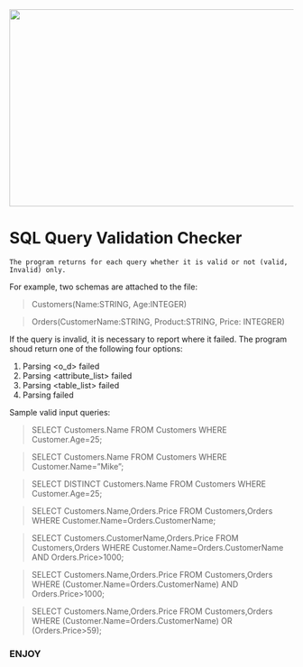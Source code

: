 
<img src="https://banner2.cleanpng.com/20180705/yke/kisspng-sql-database-computer-icons-download-sql-icon-5b3ed4c9cc9013.8225606715308443618379.jpg" width="600" height="350">

# SQL Query Validation Checker


```
The program returns for each query whether it is valid or not (valid, Invalid) only.
```

For example, two schemas are attached to the file:

> Customers(Name:STRING, Age:INTEGER)

> Orders(CustomerName:STRING, Product:STRING, Price: INTEGRER)


If the query is invalid, it is necessary to report where it failed.
The program shoud return one of the following four options:
1. Parsing <o_d> failed
2. Parsing <attribute_list> failed
3. Parsing <table_list> failed
4. Parsing <condition> failed


Sample valid input queries:

> SELECT Customers.Name FROM Customers WHERE Customer.Age=25;

> SELECT Customers.Name FROM Customers WHERE Customer.Name=”Mike”;

> SELECT DISTINCT Customers.Name FROM Customers WHERE Customer.Age=25;

> SELECT Customers.Name,Orders.Price FROM Customers,Orders WHERE Customer.Name=Orders.CustomerName;

> SELECT Customers.CustomerName,Orders.Price FROM Customers,Orders WHERE Customer.Name=Orders.CustomerName AND Orders.Price>1000;

> SELECT Customers.Name,Orders.Price FROM Customers,Orders WHERE (Customer.Name=Orders.CustomerName) AND Orders.Price>1000;

> SELECT Customers.Name,Orders.Price FROM Customers,Orders WHERE (Customer.Name=Orders.CustomerName) OR (Orders.Price>59);

### ENJOY

